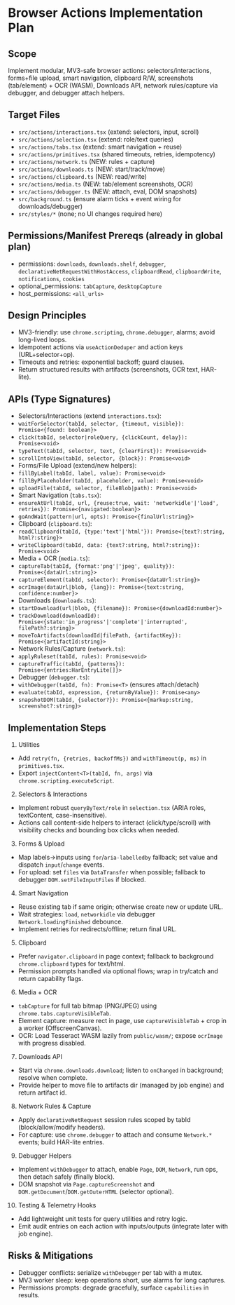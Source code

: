 # Browser Actions Implementation Plan

## Scope

Implement modular, MV3-safe browser actions: selectors/interactions, forms+file upload, smart navigation, clipboard R/W, screenshots (tab/element) + OCR (WASM), Downloads API, network rules/capture via debugger, and debugger attach helpers.

## Target Files

- `src/actions/interactions.tsx` (extend: selectors, input, scroll)
- `src/actions/selection.tsx` (extend: role/text queries)
- `src/actions/tabs.tsx` (extend: smart navigation + reuse)
- `src/actions/primitives.tsx` (shared timeouts, retries, idempotency)
- `src/actions/network.ts` (NEW: rules + capture)
- `src/actions/downloads.ts` (NEW: start/track/move)
- `src/actions/clipboard.ts` (NEW: read/write)
- `src/actions/media.ts` (NEW: tab/element screenshots, OCR)
- `src/actions/debugger.ts` (NEW: attach, eval, DOM snapshots)
- `src/background.ts` (ensure alarm ticks + event wiring for downloads/debugger)
- `src/styles/*` (none; no UI changes required here)

## Permissions/Manifest Prereqs (already in global plan)

- permissions: `downloads`, `downloads.shelf`, `debugger`, `declarativeNetRequestWithHostAccess`, `clipboardRead`, `clipboardWrite`, `notifications`, `cookies`
- optional_permissions: `tabCapture`, `desktopCapture`
- host_permissions: `<all_urls>`

## Design Principles

- MV3-friendly: use `chrome.scripting`, `chrome.debugger`, alarms; avoid long-lived loops.
- Idempotent actions via `useActionDeduper` and action keys (URL+selector+op).
- Timeouts and retries: exponential backoff; guard clauses.
- Return structured results with artifacts (screenshots, OCR text, HAR-lite).

## APIs (Type Signatures)

- Selectors/Interactions (extend `interactions.tsx`):
- `waitForSelector(tabId, selector, {timeout, visible}): Promise<{found: boolean}>`
- `click(tabId, selector|roleQuery, {clickCount, delay}): Promise<void>`
- `typeText(tabId, selector, text, {clearFirst}): Promise<void>`
- `scrollIntoView(tabId, selector, {block}): Promise<void>`
- Forms/File Upload (extend/new helpers):
- `fillByLabel(tabId, label, value): Promise<void>`
- `fillByPlaceholder(tabId, placeholder, value): Promise<void>`
- `uploadFile(tabId, selector, fileBlob|path): Promise<void>`
- Smart Navigation (`tabs.tsx`):
- `ensureAtUrl(tabId, url, {reuse:true, wait: 'networkidle'|'load', retries}): Promise<{navigated:boolean}>`
- `goAndWait(pattern|url, opts): Promise<{finalUrl:string}>`
- Clipboard (`clipboard.ts`):
- `readClipboard(tabId, {type:'text'|'html'}): Promise<{text?:string, html?:string}>`
- `writeClipboard(tabId, data: {text?:string, html?:string}): Promise<void>`
- Media + OCR (`media.ts`):
- `captureTab(tabId, {format:'png'|'jpeg', quality}): Promise<{dataUrl:string}>`
- `captureElement(tabId, selector): Promise<{dataUrl:string}>`
- `ocrImage(dataUrl|blob, {lang}): Promise<{text:string, confidence:number}>`
- Downloads (`downloads.ts`):
- `startDownload(url|blob, {filename}): Promise<{downloadId:number}>`
- `trackDownload(downloadId): Promise<{state:'in_progress'|'complete'|'interrupted', filePath?:string}>`
- `moveToArtifacts(downloadId|filePath, {artifactKey}): Promise<{artifactId:string}>`
- Network Rules/Capture (`network.ts`):
- `applyRuleset(tabId, rules): Promise<void>`
- `captureTraffic(tabId, {patterns}): Promise<{entries:HarEntryLite[]}>`
- Debugger (`debugger.ts`):
- `withDebugger(tabId, fn): Promise<T>` (ensures attach/detach)
- `evaluate(tabId, expression, {returnByValue}): Promise<any>`
- `snapshotDOM(tabId, {selector?}): Promise<{markup:string, screenshot?:string}>`

## Implementation Steps

1) Utilities

- Add `retry(fn, {retries, backoffMs})` and `withTimeout(p, ms)` in `primitives.tsx`.
- Export `injectContent<T>(tabId, fn, args)` via `chrome.scripting.executeScript`.

2) Selectors & Interactions

- Implement robust `queryByText/role` in `selection.tsx` (ARIA roles, textContent, case-insensitive).
- Actions call content-side helpers to interact (click/type/scroll) with visibility checks and bounding box clicks when needed.

3) Forms & Upload

- Map labels→inputs using `for`/`aria-labelledby` fallback; set value and dispatch `input`/`change` events.
- For upload: set `files` via `DataTransfer` when possible; fallback to debugger `DOM.setFileInputFiles` if blocked.

4) Smart Navigation

- Reuse existing tab if same origin; otherwise create new or update URL.
- Wait strategies: `load`, `networkidle` via debugger `Network.loadingFinished` debounce.
- Implement retries for redirects/offline; return final URL.

5) Clipboard

- Prefer `navigator.clipboard` in page context; fallback to background `chrome.clipboard` types for text/html.
- Permission prompts handled via optional flows; wrap in try/catch and return capability flags.

6) Media + OCR

- `tabCapture` for full tab bitmap (PNG/JPEG) using `chrome.tabs.captureVisibleTab`.
- Element capture: measure rect in page, use `captureVisibleTab` + crop in a worker (OffscreenCanvas).
- OCR: Load Tesseract WASM lazily from `public/wasm/`; expose `ocrImage` with progress disabled.

7) Downloads API

- Start via `chrome.downloads.download`; listen to `onChanged` in background; resolve when complete.
- Provide helper to move file to artifacts dir (managed by job engine) and return artifact id.

8) Network Rules & Capture

- Apply `declarativeNetRequest` session rules scoped by tabId (block/allow/modify headers).
- For capture: use `chrome.debugger` to attach and consume `Network.*` events; build HAR-lite entries.

9) Debugger Helpers

- Implement `withDebugger` to attach, enable `Page`, `DOM`, `Network`, run ops, then detach safely (finally block).
- DOM snapshot via `Page.captureScreenshot` and `DOM.getDocument`/`DOM.getOuterHTML` (selector optional).

10) Testing & Telemetry Hooks

- Add lightweight unit tests for query utilities and retry logic.
- Emit audit entries on each action with inputs/outputs (integrate later with job engine).

## Risks & Mitigations

- Debugger conflicts: serialize `withDebugger` per tab with a mutex.
- MV3 worker sleep: keep operations short, use alarms for long captures.
- Permissions prompts: degrade gracefully, surface `capabilities` in results.